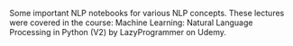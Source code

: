 Some important NLP notebooks for various NLP concepts. These lectures were covered in the course: Machine Learning: Natural Language Processing in Python (V2) by LazyProgrammer on Udemy.
